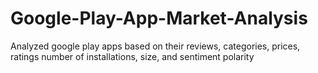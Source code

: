 # Google-Play-App-Market-Analysis
Analyzed google play apps based on their reviews, categories, prices, ratings number of installations, size, and sentiment polarity
